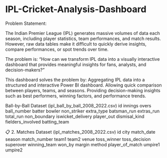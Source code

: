 # IPL-Cricket-Analysis-Dashboard
Problem Statement:

The Indian Premier League (IPL) generates massive volumes of data each season, including player statistics, team performances, and match results. However, raw data tables make it difficult to quickly derive insights, compare performances, or spot trends over time.

The problem is: “How can we transform IPL data into a visually interactive dashboard that provides meaningful insights for fans, analysts, and decision-makers?”

This dashboard solves the problem by:
Aggregating IPL data into a structured and interactive Power BI dashboard.
Allowing quick comparison between players, teams, and seasons.
Providing decision-making insights such as best performers, winning factors, and performance trends.

Ball-by-Ball Dataset (ipl_ball_by_ball_2008_2022.csv)
id
innings
overs
ball_number
batter
bowler
non_striker
extra_type
batsman_run
extras_run
total_run
non_boundary
iswicket_delivery
player_out
dismisal_kind
fielders_involved
batting_team

📋 2. Matches Dataset (ipl_matches_2008_2022.csv)
id
city
match_date
season
match_number
team1
team2
venue
toss_winner
toss_decision
superover
winning_team
won_by
margin
method
player_of_match
umpire1
umpire2
